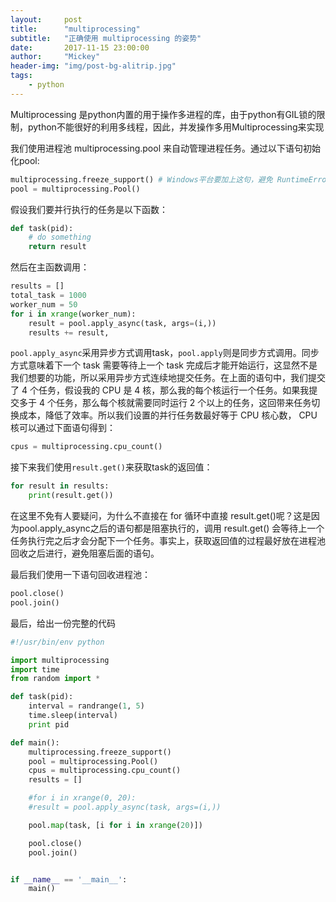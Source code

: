 ```yaml
---
layout:     post
title:      "multiprocessing"
subtitle:   "正确使用 multiprocessing 的姿势"
date:       2017-11-15 23:00:00
author:     "Mickey"
header-img: "img/post-bg-alitrip.jpg"
tags:
    - python
---
```


Multiprocessing 是python内置的用于操作多进程的库，由于python有GIL锁的限制，python不能很好的利用多线程，因此，并发操作多用Multiprocessing来实现

我们使用进程池 multiprocessing.pool 来自动管理进程任务。通过以下语句初始化pool:

```python
multiprocessing.freeze_support() # Windows平台要加上这句，避免 RuntimeError
pool = multiprocessing.Pool()
```

假设我们要并行执行的任务是以下函数：

```python
def task(pid):
	# do something
	return result
```

然后在主函数调用：

```python
results = []
total_task = 1000
worker_num = 50
for i in xrange(worker_num):
	result = pool.apply_async(task, args=(i,))
	results += result,
```

`pool.apply_async`采用异步方式调用task，`pool.apply`则是同步方式调用。同步方式意味着下一个 task 需要等待上一个 task 完成后才能开始运行，这显然不是我们想要的功能，所以采用异步方式连续地提交任务。在上面的语句中，我们提交了 4 个任务，假设我的 CPU 是 4 核，那么我的每个核运行一个任务。如果我提交多于 4 个任务，那么每个核就需要同时运行 2 个以上的任务，这回带来任务切换成本，降低了效率。所以我们设置的并行任务数最好等于 CPU 核心数， CPU 核可以通过下面语句得到：

```python
cpus = multiprocessing.cpu_count()
```

接下来我们使用`result.get()`来获取task的返回值：

```python
for result in results:
	print(result.get())
```

在这里不免有人要疑问，为什么不直接在 for 循环中直接 result.get()呢？这是因为pool.apply_async之后的语句都是阻塞执行的，调用 result.get() 会等待上一个任务执行完之后才会分配下一个任务。事实上，获取返回值的过程最好放在进程池回收之后进行，避免阻塞后面的语句。

最后我们使用一下语句回收进程池：

```python
pool.close()
pool.join()
```

最后，给出一份完整的代码

```python
#!/usr/bin/env python

import multiprocessing
import time
from random import *

def task(pid):
    interval = randrange(1, 5)
    time.sleep(interval)
    print pid

def main():
    multiprocessing.freeze_support()
    pool = multiprocessing.Pool()
    cpus = multiprocessing.cpu_count()
    results = []

    #for i in xrange(0, 20):
	#result = pool.apply_async(task, args=(i,))

    pool.map(task, [i for i in xrange(20)])

    pool.close()
    pool.join()


if __name__ == '__main__':
    main()
```